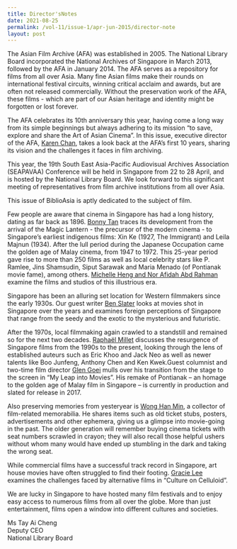 ```yaml
---
title: Director'sNotes
date: 2021-08-25
permalink: /vol-11/issue-1/apr-jun-2015/director-note
layout: post
---
```


The Asian Film Archive (AFA) was established in 2005. The National Library Board incorporated the National Archives of Singapore in March 2013, followed by the AFA in January 2014. The AFA serves as a repository for films from all over Asia. Many fine Asian films 
make their rounds on international festival circuits, winning critical acclaim and awards, but are often not released commercially. Without the preservation work of the AFA, these films - which are part of our Asian heritage and identity  might be forgotten or lost forever.

The AFA celebrates its 10th anniversary this year, having come a long way from its simple beginnings but always adhering to its mission “to save, explore and share the Art of Asian Cinema”. In this issue, executive director of the AFA, [Karen Chan](/vol-11/issue-1/apr-jun-2015/moving-journey), takes a look back at the AFA’s first 10 years, sharing its vision and the challenges it faces in film archiving. 

This year, the 19th South East Asia-Pacific Audiovisual Archives Association (SEAPAVAA) Conference will be held in Singapore from 22 to 28 April, and is hosted by the National Library Board. We look forward to this significant meeting of representatives from film archive institutions from all over Asia.

This issue of BiblioAsia is aptly dedicated to the subject of film.

Few people are aware that cinema in Singapore has had a long history, dating as far back as 1896. [Bonny Tan](/vol-11/issue-1/apr-jun-2015/early-sg-cinema) traces its development from the arrival of the Magic Lantern - the precursor of the modern cinema - to Singapore’s earliest indigenous films: Xin Ke (1927, The Immigrant) and Leila Majnun (1934). After the lull period during the 
Japanese Occupation came the golden age of Malay cinema, from 1947 to 1972. This 25-year period gave rise to more than 250 films as well as local celebrity stars like P. Ramlee, Jins Shamsudin, Siput Sarawak and Maria Menado (of Pontianak movie fame), among others. [Michelle Heng and Nor Afidah Abd Rahman](/vol-11/issue-1/apr-jun-2015/ga-malay-cinema) examine the films and studios of this illustrious era.

Singapore has been an alluring set location for Western filmmakers since the early 1930s. Our guest writer [Ben Slater](/vol-11/issue-1/apr-jun-2015/svph) looks at movies shot in Singapore over the years and examines foreign perceptions of Singapore that range from the seedy and the exotic to the mysterious and futuristic.

After the 1970s, local filmmaking again crawled to a standstill and remained so for the next two decades. [Raphaël Millet](/vol-11/issue-1/apr-jun-2015/revival-sg-cinema) discusses the resurgence of Singapore films from the 1990s to the present, looking through the lens of established auteurs such as Eric Khoo and Jack Neo as well as newer talents like Boo Junfeng, Anthony Chen and Ken Kwek.Guest columnist and two-time film director [Glen Goei](/vol-11/issue-1/apr-jun-2015/leap-into-movie) mulls over his transition from the stage to the screen in “My Leap into Movies”. His remake of Pontianak – an homage to the golden age of Malay film in Singapore – is currently in production and slated for release in 2017.

Also preserving memories from yesteryear is [Wong Han Min](/vol-11/issue-1/apr-jun-2015/movie-memorabilia), a collector of film-related memorabilia. He shares items such as old ticket stubs, posters, advertisements and other ephemera, giving us a glimpse into movie-going in the past. The older generation will remember buying cinema tickets with seat numbers scrawled in crayon; they will also recall those helpful ushers without whom many would have ended up stumbling in the dark and taking the wrong seat.

While commercial films have a successful track record in Singapore, art house movies have often struggled to find their footing. [Gracie Lee](/vol-11/issue-1/apr-jun-2015/culture-on-celluloid) examines the challenges faced by alternative films in “Culture on Celluloid”.

We are lucky in Singapore to have hosted many film festivals and to enjoy easy access to numerous films from all over the globe. More than just entertainment, films open a window into different cultures and societies.

Ms Tay Ai Cheng<br>
Deputy CEO<br>
National Library Board